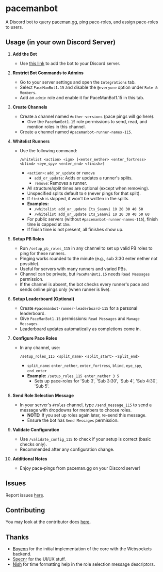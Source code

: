 # pacemanbot

A Discord bot to query [paceman.gg](https://paceman.gg), ping pace-roles, and assign pace-roles to users.

## Usage (in your own Discord Server)

1. **Add the Bot**
   - Use [this link](https://discord.com/oauth2/authorize?client_id=1321540208377991259) to add the bot to your Discord server.

2. **Restrict Bot Commands to Admins**
   - Go to your server settings and open the `Integrations` tab.
   - Select `PaceManBot1.15` and disable the `@everyone` option under `Role & Members`.
   - Add an `admin` role and enable it for PaceManBot1.15 in this tab.

3. **Create Channels**
   - Create a channel named `#other-versions` (pace pings will go here).
     - Give the `PaceManBot1.15` role permissions to send, read, and mention roles in this channel.
   - Create a channel named `#pacemanbot-runner-names-115`.

4. **Whitelist Runners**
   - Use the following command:
     ```
     /whitelist <action> <ign> [<enter_nether> <enter_fortress> <blind> <eye_spy> <enter_end> <finish>]
     ```
     - `<action>`: `add_or_update` or `remove`
       - `add_or_update`: Adds or updates a runner's splits.
       - `remove`: Removes a runner.
     - All structure/split times are optional (except when removing).
     - Unspecified splits default to `0` (never pings for that split).
     - If `finish` is skipped, it won't be written in the splits.
     - **Examples:**
       - `/whitelist add_or_update Its_Saanvi 10 20 30 40 50`
       - `/whitelist add_or_update Its_Saanvi 10 20 30 40 50 60`
     - For public servers (without `#pacemanbot-runner-names-115`), finish time is capped at `15m`.
     - If finish time is not present, all finishes show up.

5. **Setup PB Roles**
   - Run `/setup_pb_roles_115` in any channel to set up valid PB roles to ping for these runners.
   - Pinging works rounded to the minute (e.g., sub 3:30 enter nether not possible).
   - Useful for servers with many runners and varied PBs.
   - Channel can be private, but `PaceManBot1.15` needs `Read Messages` permission.
   - If the channel is absent, the bot checks every runner's pace and sends online pings only (when runner is live).

6. **Setup Leaderboard (Optional)**
   - Create `#pacemanbot-runner-leaderboard-115` for a personal leaderboard.
   - Give `PaceManBot1.15` permissions: `Read Messages` and `Manage Messages`.
   - Leaderboard updates automatically as completions come in.

7. **Configure Pace Roles**
   - In any channel, use:
     ```
     /setup_roles_115 <split_name> <split_start> <split_end>
     ```
     - `split_name`: `enter_nether`, `enter_fortress`, `blind`, `eye_spy`, `end_enter`
     - **Example:** `/setup_roles_115 enter_nether 3 5`
       - Sets up pace-roles for 'Sub 3', 'Sub 3:30', 'Sub 4', 'Sub 4:30', 'Sub 5'.

8. **Send Role Selection Message**
   - In your server's `#roles` channel, type `/send_message_115` to send a message with dropdowns for members to choose roles.
     - **NOTE:** If you set up roles again later, re-send this message.
     - Ensure the bot has `Send Messages` permission.

9. **Validate Configuration**
   - Use `/validate_config_115` to check if your setup is correct (basic checks only).
   - Recommended after any configuration change.

10. **Additional Notes**
    - Enjoy pace-pings from paceman.gg on your Discord server!


## Issues

Report issues [here](https://github.com/paceman-mcsr/pacemanbot/issues).

## Contributing
You may look at the contributor docs [here](https://github.com/paceman-mcsr/pacemanbot/blob/main/CONTRIBUTING.md).


## Thanks

- [Boyenn](https://github.com/dev-boyenn) for the initial implementation of the core with the Websockets backend.
- [Specnr](https://github.com/specnr) for the UI/UX stuff.
- [Nish](https://github.com/ohnishant) for time formatting help in the role selection message descriptors.
